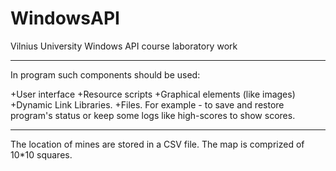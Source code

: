 # WindowsAPI
Vilnius University Windows API course laboratory work

--------------------------------------------

In program such components should be used:

+User interface
+Resource scripts
+Graphical elements (like images)
+Dynamic Link Libraries.
+Files. For example - to save and restore program's status or keep some logs like high-scores to show scores.

-----------------------------------------------

The location of mines are stored in a CSV file.
The map is comprized of 10*10 squares.
